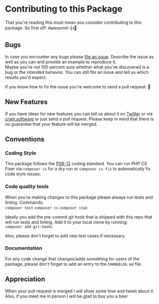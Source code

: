 # Contributing to this Package

That you're reading this must mean you consider contributing to
this package. So first off: Awesome! 👍🤘

## Bugs

In case you encounter any bugs please
[file an issue](https://github.com/crwlrsoft/query-string/issues/new).
Describe the issue as well as you can and provide an example to
reproduce it.  
Maybe you're not 100 percent sure whether what you've discovered
is a bug or the intended behavior. You can still file an issue
and tell us which results you'd expect.

If you know how to fix the issue you're welcome to send a pull
request. 💪

## New Features

If you have ideas for new features you can tell us about it on
[Twitter](https://twitter.com/crwlrsoft) or via
[crwlr.software](https://www.crwlr.software/contact) or just
send a pull request. Please keep in mind that there is no
guarantee that your feature will be merged.

## Conventions

### Coding Style

This package follows the
[PSR-12](https://www.php-fig.org/psr/psr-12/) coding standard.
You can run PHP CS Fixer via `composer cs` for a dry run or
`composer cs-fix` to automatically fix code style issues.

### Code quality tools

When you're making changes to this package please always run
tests and linting. Commands:  
`composer test`
`composer cs`
`composer stan`

Ideally you add the pre-commit git hook that is shipped with
this repo that will run tests and linting. Add it to your local
clone by running:  
`composer add-git-hooks`

Also, please don't forget to add new test cases if necessary.

### Documentation

For any code change that changes/adds something for users of
the package, please don't forget to add an entry to the
`CHANGELOG.md` file.

## Appreciation

When your pull request is merged I will show some love and tweet
about it. Also, if you meet me in person I will be glad to buy you
a beer.
